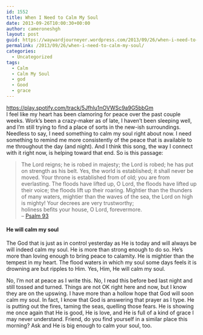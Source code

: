 ```yaml
---
id: 1552
title: When I Need to Calm My Soul
date: 2013-09-26T10:00:30+00:00
author: cameroneshgh
layout: post
guid: https://waywardjourneyer.wordpress.com/2013/09/26/when-i-need-to-calm-my-soul/
permalink: /2013/09/26/when-i-need-to-calm-my-soul/
categories:
  - Uncategorized
tags:
  - Calm
  - Calm My Soul
  - god
  - Good
  - grace
---
```

<a href="https://play.spotify.com/track/5Jfhlu1nOVWSc9a9G5bbGm" target="_blank">https://play.spotify.com/track/5Jfhlu1nOVWSc9a9G5bbGm</a>  
I feel like my heart has been clamoring for peace over the past couple weeks. Work’s been a crazy-maker as of late, I haven’t been sleeping well, and I’m still trying to find a place of sorts in the new-ish surroundings. Needless to say, I need something to calm my soul right about now. I need something to remind me more consistently of the peace that is available to me throughout the day (and night). And I think this song, the way I connect with it right now, is helping toward that end. So is this passage:

> The Lord reigns; he is robed in majesty; the Lord is robed; he has put on strength as his belt. Yes, the world is established; it shall never be moved. Your throne is established from of old; you are from everlasting. The floods have lifted up, O Lord, the floods have lifted up their voice; the floods lift up their roaring. Mightier than the thunders of many waters, mightier than the waves of the sea, the Lord on high is mighty! Your decrees are very trustworthy;  
> holiness befits your house, O Lord, forevermore.  
> &#8211; <a href="http://www.biblegateway.com/passage/?search=psalm%2093&version=ESV" target="_blank">Psalm 93</a> 

#### He will calm my soul

The God that is just as in control yesterday as He is today and will always be will indeed calm my soul. He is more than strong enough to do so. He’s more than loving enough to bring peace to calamity. He is mightier than the tempest in my heart. The flood waters in which my soul some days feels it is drowning are but ripples to Him. Yes, Him, He will calm my soul.

No, I’m not at peace as I write this. No, I read this before bed last night and still tossed and turned. Things are not OK right here and now, but I know they are on the upswing. I have more than a hollow hope that God will soon calm my soul. In fact, I know that God is answering that prayer as I type. He is putting out the fires, taming the seas, quelling those fears. He is showing me once again that He is good, He is love, and He is full of a kind of grace I may never understand. Friend, do you find yourself in a similar place this morning? Ask and He is big enough to calm your soul, too.
